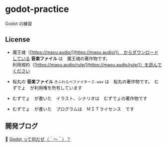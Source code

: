 # godot-practice

Godot の練習

## License

* 魔王魂（[https://maou.audio/](https://maou.audio/)）　からダウンロードしている **音楽ファイル** は　魔王魂の著作物です。  
利用規約（[https://maou.audio/rule/](https://maou.audio/rule/)）を読んでください

* 桜丸の **音楽ファイル** `きふわらべファイター２.wav` は　桜丸の著作物です。　むずでょ　が利用権を所有しています  

* むずでょ　が書いた　イラスト、シナリオは　むずでょの著作物です

* むずでょ　が書いた　プログラムは　ＭＩＴライセンス　です

## 開発ブログ

📖 [Godot って何だぜ（＾～＾）？](https://crieit.net/posts/Godot-65115761b6a17)  
